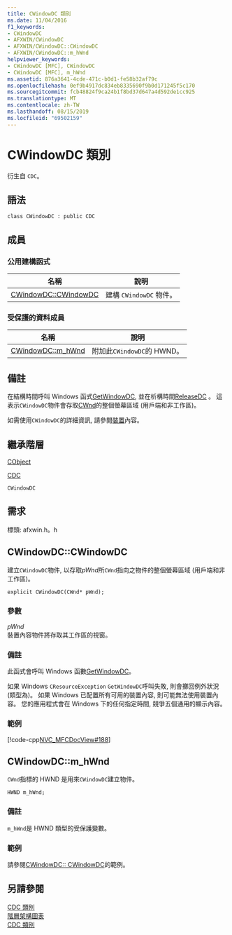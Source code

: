 ```yaml
---
title: CWindowDC 類別
ms.date: 11/04/2016
f1_keywords:
- CWindowDC
- AFXWIN/CWindowDC
- AFXWIN/CWindowDC::CWindowDC
- AFXWIN/CWindowDC::m_hWnd
helpviewer_keywords:
- CWindowDC [MFC], CWindowDC
- CWindowDC [MFC], m_hWnd
ms.assetid: 876a3641-4cde-471c-b0d1-fe58b32af79c
ms.openlocfilehash: 0ef9b4917dc834eb8335690f9b0d171245f5c170
ms.sourcegitcommit: fcb48824f9ca24b1f8bd37d647a4d592de1cc925
ms.translationtype: MT
ms.contentlocale: zh-TW
ms.lasthandoff: 08/15/2019
ms.locfileid: "69502159"
---
```

# <a name="cwindowdc-class"></a>CWindowDC 類別

衍生自 `CDC`。

## <a name="syntax"></a>語法

```
class CWindowDC : public CDC
```

## <a name="members"></a>成員

### <a name="public-constructors"></a>公用建構函式

|名稱|說明|
|----------|-----------------|
|[CWindowDC::CWindowDC](#cwindowdc)|建構 `CWindowDC` 物件。|

### <a name="protected-data-members"></a>受保護的資料成員

|名稱|說明|
|----------|-----------------|
|[CWindowDC::m_hWnd](#m_hwnd)|附加此`CWindowDC`的 HWND。|

## <a name="remarks"></a>備註

在結構時間呼叫 Windows 函式[GetWindowDC](/windows/win32/api/winuser/nf-winuser-getwindowdc), 並在析構時間[ReleaseDC](/windows/win32/api/winuser/nf-winuser-releasedc) 。 這表示`CWindowDC`物件會存取[CWnd](../../mfc/reference/cwnd-class.md)的整個螢幕區域 (用戶端和非工作區)。

如需使用`CWindowDC`的詳細資訊, 請參閱[裝置](../../mfc/device-contexts.md)內容。

## <a name="inheritance-hierarchy"></a>繼承階層

[CObject](../../mfc/reference/cobject-class.md)

[CDC](../../mfc/reference/cdc-class.md)

`CWindowDC`

## <a name="requirements"></a>需求

標頭: afxwin.h。h

##  <a name="cwindowdc"></a>  CWindowDC::CWindowDC

建立`CWindowDC`物件, 以存取*pWnd*所`CWnd`指向之物件的整個螢幕區域 (用戶端和非工作區)。

```
explicit CWindowDC(CWnd* pWnd);
```

### <a name="parameters"></a>參數

*pWnd*<br/>
裝置內容物件將存取其工作區的視窗。

### <a name="remarks"></a>備註

此函式會呼叫 Windows 函數[GetWindowDC](/windows/win32/api/winuser/nf-winuser-getwindowdc)。

如果 Windows `CResourceException` `GetWindowDC`呼叫失敗, 則會擲回例外狀況 (類型為)。 如果 Windows 已配置所有可用的裝置內容, 則可能無法使用裝置內容。 您的應用程式會在 Windows 下的任何指定時間, 競爭五個通用的顯示內容。

### <a name="example"></a>範例

[!code-cpp[NVC_MFCDocView#188](../../mfc/codesnippet/cpp/cwindowdc-class_1.cpp)]

##  <a name="m_hwnd"></a>  CWindowDC::m_hWnd

`CWnd`指標的 HWND 是用來`CWindowDC`建立物件。

```
HWND m_hWnd;
```

### <a name="remarks"></a>備註

`m_hWnd`是 HWND 類型的受保護變數。

### <a name="example"></a>範例

  請參閱[CWindowDC:: CWindowDC](#cwindowdc)的範例。

## <a name="see-also"></a>另請參閱

[CDC 類別](../../mfc/reference/cdc-class.md)<br/>
[階層架構圖表](../../mfc/hierarchy-chart.md)<br/>
[CDC 類別](../../mfc/reference/cdc-class.md)
